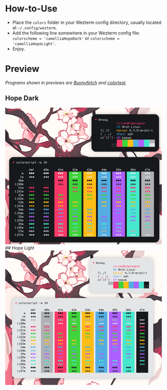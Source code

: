 # How-to-Use
- Place the `colors` folder in your Wezterm config directory, usually located at `~/.config/wezterm`.
- Add the following line somewhere in your Wezterm config file: `colorscheme = 'camelliaHopeDark'` or `colorscheme = 'camelliaHopeLight'`.
- Enjoy.
# Preview
*Programs shown in previews are [Bunnyfetch](https://github.com/Rosettea/bunnyfetch) and [colortest](https://github.com/charitarthchugh/shell-color-scripts).*
## Hope Dark
<img src="https://raw.githubusercontent.com/camellia-theme/camellia/main/ports/wezterm/previewDark.png">
## Hope Light
<img src="https://raw.githubusercontent.com/camellia-theme/camellia/main/ports/wezterm/previewLight.png">